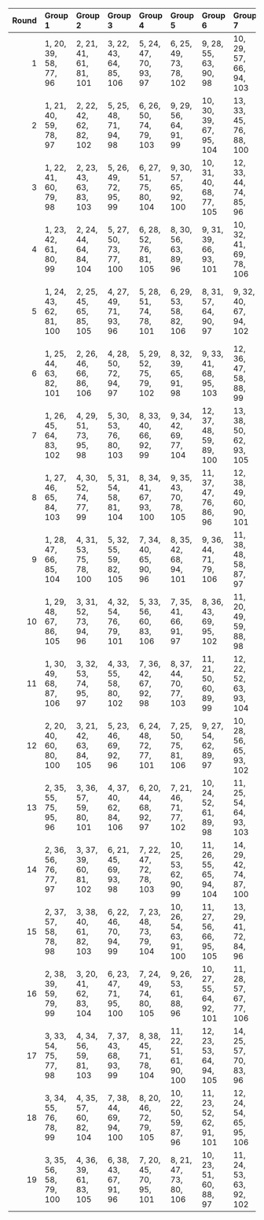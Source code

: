 |   Round | Group 1                | Group 2                | Group 3                | Group 4                | Group 5                 | Group 6                 | Group 7                 | Group 8                 | Group 9                 | Group 10                | Group 11                | Group 12          | Group 13          | Group 14           | Group 15           | Group 16           | Group 17           | Group 18           | Group 19           |
|--------:|:-----------------------|:-----------------------|:-----------------------|:-----------------------|:------------------------|:------------------------|:------------------------|:------------------------|:------------------------|:------------------------|:------------------------|:------------------|:------------------|:-------------------|:-------------------|:-------------------|:-------------------|:-------------------|:-------------------|
|       1 | 1, 20, 39, 58, 77, 96  | 2, 21, 41, 61, 81, 101 | 3, 22, 43, 64, 85, 106 | 5, 24, 47, 70, 93, 97  | 6, 25, 49, 73, 78, 102  | 9, 28, 55, 63, 90, 98   | 10, 29, 57, 66, 94, 103 | 13, 32, 44, 75, 87, 99  | 14, 33, 46, 59, 91, 104 | 17, 36, 52, 68, 84, 100 | 18, 37, 54, 71, 88, 105 | 4, 23, 45, 67, 89 | 7, 26, 51, 76, 82 | 8, 27, 53, 60, 86  | 11, 30, 40, 69, 79 | 12, 31, 42, 72, 83 | 15, 34, 48, 62, 95 | 16, 35, 50, 65, 80 | 19, 38, 56, 74, 92 |
|       2 | 1, 21, 40, 59, 78, 97  | 2, 22, 42, 62, 82, 102 | 5, 25, 48, 71, 94, 98  | 6, 26, 50, 74, 79, 103 | 9, 29, 56, 64, 91, 99   | 10, 30, 39, 67, 95, 104 | 13, 33, 45, 76, 88, 100 | 14, 34, 47, 60, 92, 105 | 16, 36, 51, 66, 81, 96  | 17, 37, 53, 69, 85, 101 | 18, 38, 55, 72, 89, 106 | 3, 23, 44, 65, 86 | 4, 24, 46, 68, 90 | 7, 27, 52, 58, 83  | 8, 28, 54, 61, 87  | 11, 31, 41, 70, 80 | 12, 32, 43, 73, 84 | 15, 35, 49, 63, 77 | 19, 20, 57, 75, 93 |
|       3 | 1, 22, 41, 60, 79, 98  | 2, 23, 43, 63, 83, 103 | 5, 26, 49, 72, 95, 99  | 6, 27, 51, 75, 80, 104 | 9, 30, 57, 65, 92, 100  | 10, 31, 40, 68, 77, 105 | 12, 33, 44, 74, 85, 96  | 13, 34, 46, 58, 89, 101 | 14, 35, 48, 61, 93, 106 | 16, 37, 52, 67, 82, 97  | 17, 38, 54, 70, 86, 102 | 3, 24, 45, 66, 87 | 4, 25, 47, 69, 91 | 7, 28, 53, 59, 84  | 8, 29, 55, 62, 88  | 11, 32, 42, 71, 81 | 15, 36, 50, 64, 78 | 18, 20, 56, 73, 90 | 19, 21, 39, 76, 94 |
|       4 | 1, 23, 42, 61, 80, 99  | 2, 24, 44, 64, 84, 104 | 5, 27, 50, 73, 77, 100 | 6, 28, 52, 76, 81, 105 | 8, 30, 56, 63, 89, 96   | 9, 31, 39, 66, 93, 101  | 10, 32, 41, 69, 78, 106 | 12, 34, 45, 75, 86, 97  | 13, 35, 47, 59, 90, 102 | 16, 38, 53, 68, 83, 98  | 17, 20, 55, 71, 87, 103 | 3, 25, 46, 67, 88 | 4, 26, 48, 70, 92 | 7, 29, 54, 60, 85  | 11, 33, 43, 72, 82 | 14, 36, 49, 62, 94 | 15, 37, 51, 65, 79 | 18, 21, 57, 74, 91 | 19, 22, 40, 58, 95 |
|       5 | 1, 24, 43, 62, 81, 100 | 2, 25, 45, 65, 85, 105 | 4, 27, 49, 71, 93, 96  | 5, 28, 51, 74, 78, 101 | 6, 29, 53, 58, 82, 106  | 8, 31, 57, 64, 90, 97   | 9, 32, 40, 67, 94, 102  | 12, 35, 46, 76, 87, 98  | 13, 36, 48, 60, 91, 103 | 16, 20, 54, 69, 84, 99  | 17, 21, 56, 72, 88, 104 | 3, 26, 47, 68, 89 | 7, 30, 55, 61, 86 | 10, 33, 42, 70, 79 | 11, 34, 44, 73, 83 | 14, 37, 50, 63, 95 | 15, 38, 52, 66, 80 | 18, 22, 39, 75, 92 | 19, 23, 41, 59, 77 |
|       6 | 1, 25, 44, 63, 82, 101 | 2, 26, 46, 66, 86, 106 | 4, 28, 50, 72, 94, 97  | 5, 29, 52, 75, 79, 102 | 8, 32, 39, 65, 91, 98   | 9, 33, 41, 68, 95, 103  | 12, 36, 47, 58, 88, 99  | 13, 37, 49, 61, 92, 104 | 16, 21, 55, 70, 85, 100 | 17, 22, 57, 73, 89, 105 | 19, 24, 42, 60, 78, 96  | 3, 27, 48, 69, 90 | 6, 30, 54, 59, 83 | 7, 31, 56, 62, 87  | 10, 34, 43, 71, 80 | 11, 35, 45, 74, 84 | 14, 38, 51, 64, 77 | 15, 20, 53, 67, 81 | 18, 23, 40, 76, 93 |
|       7 | 1, 26, 45, 64, 83, 102 | 4, 29, 51, 73, 95, 98  | 5, 30, 53, 76, 80, 103 | 8, 33, 40, 66, 92, 99  | 9, 34, 42, 69, 77, 104  | 12, 37, 48, 59, 89, 100 | 13, 38, 50, 62, 93, 105 | 15, 21, 54, 68, 82, 96  | 16, 22, 56, 71, 86, 101 | 17, 23, 39, 74, 90, 106 | 19, 25, 43, 61, 79, 97  | 2, 27, 47, 67, 87 | 3, 28, 49, 70, 91 | 6, 31, 55, 60, 84  | 7, 32, 57, 63, 88  | 10, 35, 44, 72, 81 | 11, 36, 46, 75, 85 | 14, 20, 52, 65, 78 | 18, 24, 41, 58, 94 |
|       8 | 1, 27, 46, 65, 84, 103 | 4, 30, 52, 74, 77, 99  | 5, 31, 54, 58, 81, 104 | 8, 34, 41, 67, 93, 100 | 9, 35, 43, 70, 78, 105  | 11, 37, 47, 76, 86, 96  | 12, 38, 49, 60, 90, 101 | 13, 20, 51, 63, 94, 106 | 15, 22, 55, 69, 83, 97  | 16, 23, 57, 72, 87, 102 | 19, 26, 44, 62, 80, 98  | 2, 28, 48, 68, 88 | 3, 29, 50, 71, 92 | 6, 32, 56, 61, 85  | 7, 33, 39, 64, 89  | 10, 36, 45, 73, 82 | 14, 21, 53, 66, 79 | 17, 24, 40, 75, 91 | 18, 25, 42, 59, 95 |
|       9 | 1, 28, 47, 66, 85, 104 | 4, 31, 53, 75, 78, 100 | 5, 32, 55, 59, 82, 105 | 7, 34, 40, 65, 90, 96  | 8, 35, 42, 68, 94, 101  | 9, 36, 44, 71, 79, 106  | 11, 38, 48, 58, 87, 97  | 12, 20, 50, 61, 91, 102 | 15, 23, 56, 70, 84, 98  | 16, 24, 39, 73, 88, 103 | 19, 27, 45, 63, 81, 99  | 2, 29, 49, 69, 89 | 3, 30, 51, 72, 93 | 6, 33, 57, 62, 86  | 10, 37, 46, 74, 83 | 13, 21, 52, 64, 95 | 14, 22, 54, 67, 80 | 17, 25, 41, 76, 92 | 18, 26, 43, 60, 77 |
|      10 | 1, 29, 48, 67, 86, 105 | 3, 31, 52, 73, 94, 96  | 4, 32, 54, 76, 79, 101 | 5, 33, 56, 60, 83, 106 | 7, 35, 41, 66, 91, 97   | 8, 36, 43, 69, 95, 102  | 11, 20, 49, 59, 88, 98  | 12, 21, 51, 62, 92, 103 | 15, 24, 57, 71, 85, 99  | 16, 25, 40, 74, 89, 104 | 19, 28, 46, 64, 82, 100 | 2, 30, 50, 70, 90 | 6, 34, 39, 63, 87 | 9, 37, 45, 72, 80  | 10, 38, 47, 75, 84 | 13, 22, 53, 65, 77 | 14, 23, 55, 68, 81 | 17, 26, 42, 58, 93 | 18, 27, 44, 61, 78 |
|      11 | 1, 30, 49, 68, 87, 106 | 3, 32, 53, 74, 95, 97  | 4, 33, 55, 58, 80, 102 | 7, 36, 42, 67, 92, 98  | 8, 37, 44, 70, 77, 103  | 11, 21, 50, 60, 89, 99  | 12, 22, 52, 63, 93, 104 | 15, 25, 39, 72, 86, 100 | 16, 26, 41, 75, 90, 105 | 18, 28, 45, 62, 79, 96  | 19, 29, 47, 65, 83, 101 | 2, 31, 51, 71, 91 | 5, 34, 57, 61, 84 | 6, 35, 40, 64, 88  | 9, 38, 46, 73, 81  | 10, 20, 48, 76, 85 | 13, 23, 54, 66, 78 | 14, 24, 56, 69, 82 | 17, 27, 43, 59, 94 |
|      12 | 2, 20, 40, 60, 80, 100 | 3, 21, 42, 63, 84, 105 | 5, 23, 46, 69, 92, 96  | 6, 24, 48, 72, 77, 101 | 7, 25, 50, 75, 81, 106  | 9, 27, 54, 62, 89, 97   | 10, 28, 56, 65, 93, 102 | 13, 31, 43, 74, 86, 98  | 14, 32, 45, 58, 90, 103 | 17, 35, 51, 67, 83, 99  | 18, 36, 53, 70, 87, 104 | 1, 38, 57, 76, 95 | 4, 22, 44, 66, 88 | 8, 26, 52, 59, 85  | 11, 29, 39, 68, 78 | 12, 30, 41, 71, 82 | 15, 33, 47, 61, 94 | 16, 34, 49, 64, 79 | 19, 37, 55, 73, 91 |
|      13 | 2, 35, 55, 75, 95, 96  | 3, 36, 57, 59, 80, 101 | 4, 37, 40, 62, 84, 106 | 6, 20, 44, 68, 92, 97  | 7, 21, 46, 71, 77, 102  | 10, 24, 52, 61, 89, 98  | 11, 25, 54, 64, 93, 103 | 14, 28, 41, 73, 86, 99  | 15, 29, 43, 76, 90, 104 | 18, 32, 49, 66, 83, 100 | 19, 33, 51, 69, 87, 105 | 1, 34, 53, 72, 91 | 5, 38, 42, 65, 88 | 8, 22, 48, 74, 81  | 9, 23, 50, 58, 85  | 12, 26, 56, 67, 78 | 13, 27, 39, 70, 82 | 16, 30, 45, 60, 94 | 17, 31, 47, 63, 79 |
|      14 | 2, 36, 56, 76, 77, 97  | 3, 37, 39, 60, 81, 102 | 6, 21, 45, 69, 93, 98  | 7, 22, 47, 72, 78, 103 | 10, 25, 53, 62, 90, 99  | 11, 26, 55, 65, 94, 104 | 14, 29, 42, 74, 87, 100 | 15, 30, 44, 58, 91, 105 | 17, 32, 48, 64, 80, 96  | 18, 33, 50, 67, 84, 101 | 19, 34, 52, 70, 88, 106 | 1, 35, 54, 73, 92 | 4, 38, 41, 63, 85 | 5, 20, 43, 66, 89  | 8, 23, 49, 75, 82  | 9, 24, 51, 59, 86  | 12, 27, 57, 68, 79 | 13, 28, 40, 71, 83 | 16, 31, 46, 61, 95 |
|      15 | 2, 37, 57, 58, 78, 98  | 3, 38, 40, 61, 82, 103 | 6, 22, 46, 70, 94, 99  | 7, 23, 48, 73, 79, 104 | 10, 26, 54, 63, 91, 100 | 11, 27, 56, 66, 95, 105 | 13, 29, 41, 72, 84, 96  | 14, 30, 43, 75, 88, 101 | 15, 31, 45, 59, 92, 106 | 17, 33, 49, 65, 81, 97  | 18, 34, 51, 68, 85, 102 | 1, 36, 55, 74, 93 | 4, 20, 42, 64, 86 | 5, 21, 44, 67, 90  | 8, 24, 50, 76, 83  | 9, 25, 52, 60, 87  | 12, 28, 39, 69, 80 | 16, 32, 47, 62, 77 | 19, 35, 53, 71, 89 |
|      16 | 2, 38, 39, 59, 79, 99  | 3, 20, 41, 62, 83, 104 | 6, 23, 47, 71, 95, 100 | 7, 24, 49, 74, 80, 105 | 9, 26, 53, 61, 88, 96   | 10, 27, 55, 64, 92, 101 | 11, 28, 57, 67, 77, 106 | 13, 30, 42, 73, 85, 97  | 14, 31, 44, 76, 89, 102 | 17, 34, 50, 66, 82, 98  | 18, 35, 52, 69, 86, 103 | 1, 37, 56, 75, 94 | 4, 21, 43, 65, 87 | 5, 22, 45, 68, 91  | 8, 25, 51, 58, 84  | 12, 29, 40, 70, 81 | 15, 32, 46, 60, 93 | 16, 33, 48, 63, 78 | 19, 36, 54, 72, 90 |
|      17 | 3, 33, 54, 75, 77, 98  | 4, 34, 56, 59, 81, 103 | 7, 37, 43, 68, 93, 99  | 8, 38, 45, 71, 78, 104 | 11, 22, 51, 61, 90, 100 | 12, 23, 53, 64, 94, 105 | 14, 25, 57, 70, 83, 96  | 15, 26, 40, 73, 87, 101 | 16, 27, 42, 76, 91, 106 | 18, 29, 46, 63, 80, 97  | 19, 30, 48, 66, 84, 102 | 1, 31, 50, 69, 88 | 2, 32, 52, 72, 92 | 5, 35, 39, 62, 85  | 6, 36, 41, 65, 89  | 9, 20, 47, 74, 82  | 10, 21, 49, 58, 86 | 13, 24, 55, 67, 79 | 17, 28, 44, 60, 95 |
|      18 | 3, 34, 55, 76, 78, 99  | 4, 35, 57, 60, 82, 104 | 7, 38, 44, 69, 94, 100 | 8, 20, 46, 72, 79, 105 | 10, 22, 50, 59, 87, 96  | 11, 23, 52, 62, 91, 101 | 12, 24, 54, 65, 95, 106 | 14, 26, 39, 71, 84, 97  | 15, 27, 41, 74, 88, 102 | 18, 30, 47, 64, 81, 98  | 19, 31, 49, 67, 85, 103 | 1, 32, 51, 70, 89 | 2, 33, 53, 73, 93 | 5, 36, 40, 63, 86  | 6, 37, 42, 66, 90  | 9, 21, 48, 75, 83  | 13, 25, 56, 68, 80 | 16, 28, 43, 58, 92 | 17, 29, 45, 61, 77 |
|      19 | 3, 35, 56, 58, 79, 100 | 4, 36, 39, 61, 83, 105 | 6, 38, 43, 67, 91, 96  | 7, 20, 45, 70, 95, 101 | 8, 21, 47, 73, 80, 106  | 10, 23, 51, 60, 88, 97  | 11, 24, 53, 63, 92, 102 | 14, 27, 40, 72, 85, 98  | 15, 28, 42, 75, 89, 103 | 18, 31, 48, 65, 82, 99  | 19, 32, 50, 68, 86, 104 | 1, 33, 52, 71, 90 | 2, 34, 54, 74, 94 | 5, 37, 41, 64, 87  | 9, 22, 49, 76, 84  | 12, 25, 55, 66, 77 | 13, 26, 57, 69, 81 | 16, 29, 44, 59, 93 | 17, 30, 46, 62, 78 |